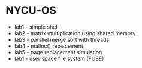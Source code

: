 # NYCU-OS
* lab1 - simple shell
* lab2 - matrix multiplication using shared memory
* lab3 - parallel merge sort with threads
* lab4 - malloc() replacement
* lab5 - page replacement simulation
* lab1 - user space file system (FUSE)
